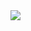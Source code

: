 <img src="https://capsule-render.vercel.app/api?type=rounded&color=auto&height=300&section=header&text=Welcome! SungEun's Github &fontSize=90&font-color=white" />
